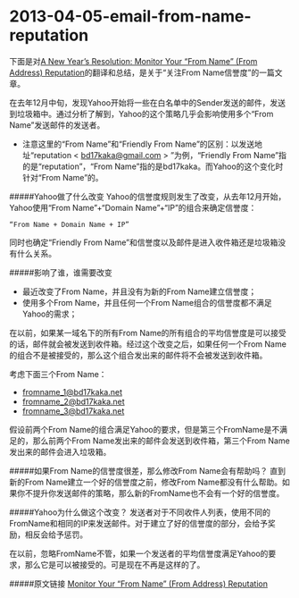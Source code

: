 # 2013-04-05-email-from-name-reputation

下面是对[A New Year’s Resolution: Monitor Your “From Name” (From Address) Reputation](http://www.adstation.com/a-new-years-resolution-monitor-your-from-name-from-address-reputation/)的翻译和总结，是关于“关注From Name信誉度”的一篇文章。

<!-- more -->

在去年12月中旬，发现Yahoo开始将一些在白名单中的Sender发送的邮件，发送到垃圾箱中。通过分析了解到，Yahoo的这个策略几乎会影响使用多个“From Name”发送邮件的发送者。

* 注意这里的“From Name”和“Friendly From Name”的区别：以发送地址“reputation < bd17kaka@gmail.com > ”为例，“Friendly From Name”指的是“reputation”，“From Name”指的是bd17kaka。而Yahoo的这个变化时针对“From Name”的。

#####Yahoo做了什么改变
Yahoo的信誉度规则发生了改变，从去年12月开始，Yahoo使用“From Name”+“Domain Name”+“IP”的组合来确定信誉度：

```
“From Name + Domain Name + IP”
```

同时也确定“Friendly From Name”和信誉度以及邮件是进入收件箱还是垃圾箱没有什么关系。

#####影响了谁，谁需要改变

* 最近改变了From Name，并且没有为新的From Name建立信誉度；
* 使用多个From Name，并且任何一个From Name组合的信誉度都不满足Yahoo的需求；

在以前，如果某一域名下的所有From Name的所有组合的平均信誉度是可以接受的话，邮件就会被发送到收件箱。经过这个改变之后，如果任何一个From Name的组合不是被接受的，那么这个组合发出来的邮件将不会被发送到收件箱。

考虑下面三个From Name：

* fromname_1@bd17kaka.net
* fromname_2@bd17kaka.net
* fromname_3@bd17kaka.net

假设前两个From Name的组合满足Yahoo的要求，但是第三个FromName是不满足的，那么前两个From Name发出来的邮件会发送到收件箱，第三个From Name发出来的邮件会进入垃圾箱。

#####如果From Name的信誉度很差，那么修改From Name会有帮助吗？
直到新的From Name建立一个好的信誉度之前，修改From Name都没有什么帮助。如果你不提升你发送邮件的策略，那么新的FromName也不会有一个好的信誉度。

#####Yahoo为什么做这个改变？
发送者对于不同收件人列表，使用不同的FromName和相同的IP来发送邮件。对于建立了好的信誉度的部分，会给予奖励，相反会给予惩罚。

在以前，忽略FromName不管，如果一个发送者的平均信誉度满足Yahoo的要求，那么它是可以被接受的。可是现在不再是这样的了。

#####原文链接
[Monitor Your “From Name” (From Address) Reputation](http://www.adstation.com/a-new-years-resolution-monitor-your-from-name-from-address-reputation/)
